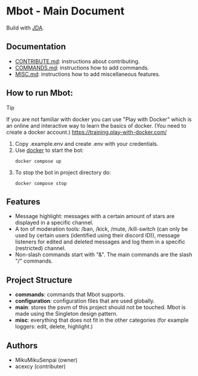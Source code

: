 # Mbot - Main Document
Build with [JDA](https://github.com/discord-jda/JDA).

## Documentation
- [CONTRIBUTE.md](./CONTRIBUTE.md): instructions about contributing.
- [COMMANDS.md](./COMMANDS.md): instructions how to add commands.
- [MISC.md](./MISC.md): instructions how to add miscellaneous features.

## How to run Mbot:

> [!TIP]
> If you are not familiar with docker you can use "Play with Docker" which is an online and interactive way to learn the basics of docker. (You need to create a docker account.)
> https://training.play-with-docker.com/

1. Copy .example.env and create .env with your credentials.
2. Use [docker](https://www.docker.com/) to start the bot:
    ```
    docker compose up
    ```
3. To stop the bot in project directory do:
    ```
    docker compose stop
    ```

## Features
- Message highlight: messages with a certain amount of stars are displayed in a specific channel.
- A ton of moderation tools: /ban, /kick, /mute, /kill-switch (can only be used by certain users (identified using their discord ID)), message listeners for edited and deleted messages and log them in a specific (restricted) channel.
- Non-slash commands start with "&". The main commands are the slash "/" commands.

## Project Structure
- **commands**: commands that Mbot supports.
- **configuration**: configuration files that are used globally.
- **main**: stores the psvm of this project should not be touched. Mbot is made using the Singleton design pattern.
- **misc**: everything that does not fit in the other categories (for example loggers: edit, delete, highlight.)

## Authors
- MikuMikuSenpai (owner)
- acexcy (contributer)
